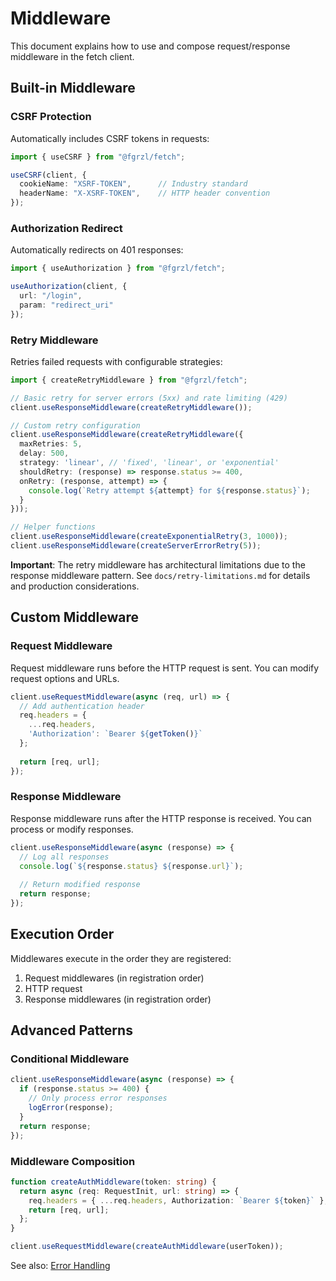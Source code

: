 # Middleware

This document explains how to use and compose request/response middleware in the fetch client.

## Built-in Middleware

### CSRF Protection
Automatically includes CSRF tokens in requests:

```ts
import { useCSRF } from "@fgrzl/fetch";

useCSRF(client, {
  cookieName: "XSRF-TOKEN",      // Industry standard
  headerName: "X-XSRF-TOKEN",    // HTTP header convention
});
```

### Authorization Redirect
Automatically redirects on 401 responses:

```ts
import { useAuthorization } from "@fgrzl/fetch";

useAuthorization(client, {
  url: "/login",
  param: "redirect_uri"
});
```

### Retry Middleware
Retries failed requests with configurable strategies:

```ts
import { createRetryMiddleware } from "@fgrzl/fetch";

// Basic retry for server errors (5xx) and rate limiting (429)
client.useResponseMiddleware(createRetryMiddleware());

// Custom retry configuration
client.useResponseMiddleware(createRetryMiddleware({
  maxRetries: 5,
  delay: 500,
  strategy: 'linear', // 'fixed', 'linear', or 'exponential'
  shouldRetry: (response) => response.status >= 400,
  onRetry: (response, attempt) => {
    console.log(`Retry attempt ${attempt} for ${response.status}`);
  }
}));

// Helper functions
client.useResponseMiddleware(createExponentialRetry(3, 1000));
client.useResponseMiddleware(createServerErrorRetry(5));
```

**Important**: The retry middleware has architectural limitations due to the response middleware pattern. See `docs/retry-limitations.md` for details and production considerations.

## Custom Middleware

### Request Middleware

Request middleware runs before the HTTP request is sent. You can modify request options and URLs.

```ts
client.useRequestMiddleware(async (req, url) => {
  // Add authentication header
  req.headers = {
    ...req.headers,
    'Authorization': `Bearer ${getToken()}`
  };
  
  return [req, url];
});
```

### Response Middleware

Response middleware runs after the HTTP response is received. You can process or modify responses.

```ts
client.useResponseMiddleware(async (response) => {
  // Log all responses
  console.log(`${response.status} ${response.url}`);
  
  // Return modified response
  return response;
});
```

## Execution Order

Middlewares execute in the order they are registered:
1. Request middlewares (in registration order)
2. HTTP request
3. Response middlewares (in registration order)

## Advanced Patterns

### Conditional Middleware
```ts
client.useResponseMiddleware(async (response) => {
  if (response.status >= 400) {
    // Only process error responses
    logError(response);
  }
  return response;
});
```

### Middleware Composition
```ts
function createAuthMiddleware(token: string) {
  return async (req: RequestInit, url: string) => {
    req.headers = { ...req.headers, Authorization: `Bearer ${token}` };
    return [req, url];
  };
}

client.useRequestMiddleware(createAuthMiddleware(userToken));
```

See also: [Error Handling](./errors.md)
